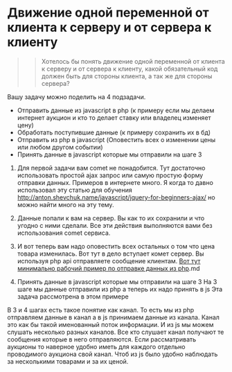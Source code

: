 
# Движение одной переменной от клиента к серверу и от сервера к клиенту

>> Хотелось бы понять движение одной переменной от клиента к серверу и от сервера к клиенту, какой обязательный код должен быть для стороны клиента, а так же для стороны сервера?

Вашу задачу можно поделить на 4 подзадачи.

  - Отправить данные из javascript в php (к примеру если мы делаем интернет аукцион и кто то делает ставку или владелец изменяет цену)
  - Обработать поступившие данные (к примеру сохранить их в бд)
  - Отправить из php в javascript (Оповестить всех о изменении цены или любом другом событии)
  - Принять данные в javascript которые мы отправили на шаге 3


1. Для первой задачи вам comet не понадобится. Тут достаточно использовать простой ajax запрос или самую простую форму отправки данных. Примеров в интернете много. Я когда то давно использовал эту статью для обучения http://anton.shevchuk.name/javascript/jquery-for-beginners-ajax/ но можно найти много на эту тему.

2. Данные попали к вам на сервер. Вы как то их сохранили и что угодно с ними сделали. Все эти действия выполняются вами без использования comet сервиса.

3. И вот теперь вам надо оповестить всех остальных о том что цена товара изменилась. Вот тут в дело вступает комет сервер. Вы используя php api отправляете сообщение клиентам. [Вот тут минимально рабочий пример по отправке данных из php](comet/faq/send-message-to-pipe).md

4. Принять данные в javascript которые мы отправили на шаге 3 На 3 шаге мы данные отправили из php а теперь их надо принять в js Эта задача рассмотрена в этом примере

В 3 и 4 шагах есть такое понятие как канал. То есть мы из php отправляем данные в канал а в js принимаем данные из канала. Канал это как бы такой именованный поток информации. И из js мы можем слушать несколько разных каналов. Все кто слушает канал получают те сообщения которые в него отправляются. Если рассматривать аукционы то наверное удобно иметь для каждого отдельно проводимого аукциона свой канал. Чтоб из js было удобно наблюдать за несколькими товарами и за их ценой.